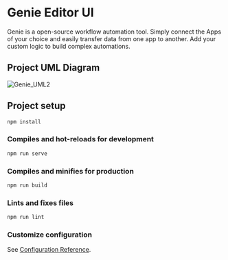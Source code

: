 # Genie Editor UI

Genie is a open-source workflow automation tool. Simply connect the Apps of your choice and easily transfer data from one app to another. Add your custom logic to build complex automations.

## Project UML Diagram
![Genie_UML2](/uploads/14e57f9d14eea0ec8a953d6486b3cc4e/Genie_UML2.png)

## Project setup
```bash
npm install
```

### Compiles and hot-reloads for development
```bash
npm run serve
```

### Compiles and minifies for production
```bash
npm run build
```

### Lints and fixes files
```bash
npm run lint
```

### Customize configuration
See [Configuration Reference](https://cli.vuejs.org/config/).
